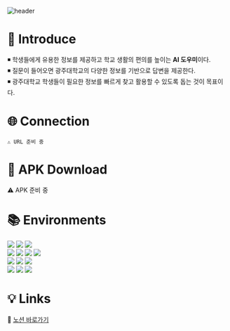 ![header](https://capsule-render.vercel.app/api?type=venom&color=074e2e&height=200&section=header&text=GU%20Bot&fontSize=45&fontColor=ffffff)
# 📝 Introduce
◾ 학생들에게 유용한 정보를 제공하고 학교 생활의 편의를 높이는 **AI 도우미**이다.  
◾ 질문이 들어오면 광주대학교의 다양한 정보를 기반으로 답변을 제공한다.  
◾ 광주대학교 학생들이 필요한 정보를 빠르게 찾고 활용할 수 있도록 돕는 것이 목표이다.
# 🌐 Connection
    ⚠️ URL 준비 중
# 📱 APK Download
⚠️ APK 준비 중
# 📚 Environments  
<div align=left>  
  <img src="https://img.shields.io/badge/html5-E34F26?style=for-the-badge&logo=html5&logoColor=white"> 
  <img src="https://img.shields.io/badge/css3-1572B6?style=for-the-badge&logo=css3&logoColor=white"> 
  <img src="https://img.shields.io/badge/javascript-F7DF1E?style=for-the-badge&logo=javascript&logoColor=black"> 
  <br>

  <img src="https://img.shields.io/badge/linux-FCC624?style=for-the-badge&logo=linux&logoColor=black"> 
  <img src="https://img.shields.io/badge/mysql-4479A1?style=for-the-badge&logo=mysql&logoColor=white"> 
  <img src="https://img.shields.io/badge/meta_llama_3-0467DF?style=for-the-badge&logo=meta&logoColor=white"> 
  <img src="https://img.shields.io/badge/python-3776AB?style=for-the-badge&logo=python&logoColor=white"> 
  <br>
    
  <img src="https://img.shields.io/badge/react-61DAFB?style=for-the-badge&logo=react&logoColor=black"> 
  <img src="https://img.shields.io/badge/react_native-61DAFB?style=for-the-badge&logo=react&logoColor=black"> 
  <img src="https://img.shields.io/badge/spring-6DB33F?style=for-the-badge&logo=spring&logoColor=white"> 
  <br>
  
  <img src="https://img.shields.io/badge/github-181717?style=for-the-badge&logo=github&logoColor=white">
  <img src="https://img.shields.io/badge/git-F05032?style=for-the-badge&logo=git&logoColor=white">  
  <a href='https://www.notion.so/ea582f54100d4384aa9473572ab7e46f'><img src="https://img.shields.io/badge/notion-000000?style=for-the-badge&logo=notion&logoColor=white"></a>
  <br>
</div>
  
# 💡 Links
🔗 [노션 바로가기](https://www.notion.so/134dbc6b2dc88080ae3df3fba85b21f8)  
